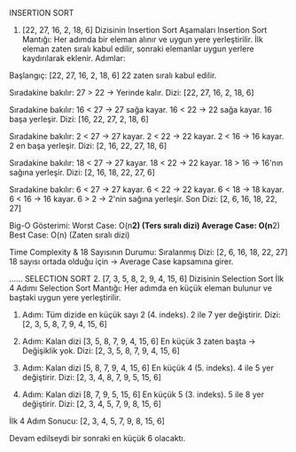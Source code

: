 INSERTION SORT
1. [22, 27, 16, 2, 18, 6] Dizisinin Insertion Sort Aşamaları
Insertion Sort Mantığı:
Her adımda bir eleman alınır ve uygun yere yerleştirilir.
İlk eleman zaten sıralı kabul edilir, sonraki elemanlar uygun yerlere kaydırılarak eklenir.
Adımlar:

Başlangıç: [22, 27, 16, 2, 18, 6]
22 zaten sıralı kabul edilir.

Sıradakine bakılır:
27 > 22 → Yerinde kalır.
Dizi: [22, 27, 16, 2, 18, 6]

Sıradakine bakılır:
16 < 27 → 27 sağa kayar.
16 < 22 → 22 sağa kayar.
16 başa yerleşir.
Dizi: [16, 22, 27, 2, 18, 6]

Sıradakine bakılır:
2 < 27 → 27 kayar.
2 < 22 → 22 kayar.
2 < 16 → 16 kayar.
2 en başa yerleşir.
Dizi: [2, 16, 22, 27, 18, 6]

Sıradakine bakılır:
18 < 27 → 27 kayar.
18 < 22 → 22 kayar.
18 > 16 → 16'nın sağına yerleşir.
Dizi: [2, 16, 18, 22, 27, 6]

Sıradakine bakılır:
6 < 27 → 27 kayar.
6 < 22 → 22 kayar.
6 < 18 → 18 kayar.
6 < 16 → 16 kayar.
6 > 2 → 2'nin sağına yerleşir.
Son Dizi: [2, 6, 16, 18, 22, 27]

Big-O Gösterimi:
Worst Case: O(n**2) (Ters sıralı dizi)
Average Case: O(n**2)
Best Case: O(n)  (Zaten sıralı dizi)

Time Complexity & 18 Sayısının Durumu:
Sıralanmış Dizi: [2, 6, 16, 18, 22, 27]
18 sayısı ortada olduğu için → Average Case kapsamına girer.

......
SELECTION SORT
2. [7, 3, 5, 8, 2, 9, 4, 15, 6] Dizisinin Selection Sort İlk 4 Adımı
Selection Sort Mantığı:
Her adımda en küçük eleman bulunur ve baştaki uygun yere yerleştirilir.

1. Adım:
Tüm dizide en küçük sayı 2 (4. indeks).
2 ile 7 yer değiştirir.
Dizi: [2, 3, 5, 8, 7, 9, 4, 15, 6]

2. Adım:
Kalan dizi [3, 5, 8, 7, 9, 4, 15, 6]
En küçük 3 zaten başta → Değişiklik yok.
Dizi: [2, 3, 5, 8, 7, 9, 4, 15, 6]

3. Adım:
Kalan dizi [5, 8, 7, 9, 4, 15, 6]
En küçük 4 (5. indeks).
4 ile 5 yer değiştirir.
Dizi: [2, 3, 4, 8, 7, 9, 5, 15, 6]

4. Adım:
Kalan dizi [8, 7, 9, 5, 15, 6]
En küçük 5 (3. indeks).
5 ile 8 yer değiştirir.
Dizi: [2, 3, 4, 5, 7, 9, 8, 15, 6]

İlk 4 Adım Sonucu:
[2, 3, 4, 5, 7, 9, 8, 15, 6]

Devam edilseydi bir sonraki en küçük 6 olacaktı.
